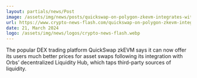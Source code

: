 ```yaml
---
layout: partials/news/Post
image: /assets/img/news/posts/quickswap-on-polygon-zkevm-integrates-with-orbs-decentralized-liquidity-hub.jpg
url: https://www.crypto-news-flash.com/quickswap-on-polygon-zkevm-integrates-with-orbs-decentralized-liquidity-hub/
date: 21, March 2024
logo: /assets/img/news/logos/crypto-news-flash.webp
---
```


The popular DEX trading platform QuickSwap zkEVM says it can now offer its users much better prices for asset swaps following its integration with Orbs’ decentralized Liquidity Hub, which taps third-party sources of liquidity. 
